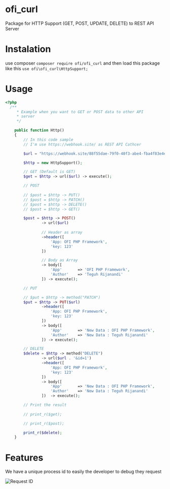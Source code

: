# ofi_curl
Package for HTTP Support (GET, POST, UPDATE, DELETE) to REST API Server

# Instalation
use composer <code>composer require ofi/ofi_curl</code> and then load this package like this <code>use ofi\ofi_curl\HttpSupport;</code>

# Usage

```php
<?php
  /**
     * Example when you want to GET or POST data to other API
     * server
     */

    public function Http()
    {
        // In this code sample
        // I'm use https://webhook.site/ as REST API Cathcer

        $url = "https://webhook.site/88f55dae-79f0-40f3-abe4-fba4f83e4e38?app=ofi%20php%20framework";

        $http = new HttpSupport();

        // GET (Default is GET)
        $get = $http -> url($url) -> execute();

        // POST 
        
        // $post = $http -> PUT()
        // $post = $http -> PATCH()
        // $post = $http -> DELETE()
        // $post = $http -> GET()

        $post = $http -> POST()
                -> url($url)
                
                // Header as array
                ->header([
                    'App: OFI PHP Framework',
                    'key: 123'
                ])

                // Body as Array
                -> body([
                    'App'       => 'OFI PHP Framework',
                    'Author'    => 'Teguh Rijanandi'
                ]) -> execute();

        // PUT 

        // $put = $http -> method("PATCH") 
        $put = $http -> PUT($url)
                ->header([
                    'App: OFI PHP Framework',
                    'key: 123'
                ])
                -> body([
                    'App'       => 'New Data : OFI PHP Framework',
                    'Author'    => 'New Data : Teguh Rijanandi'
                ]) -> execute();

        // DELETE 
        $delete = $http -> method("DELETE") 
                -> url($url . '&id=1')
                ->header([
                    'App: OFI PHP Framework',
                    'key: 123'
                ])
                -> body([
                    'App'       => 'New Data : OFI PHP Framework',
                    'Author'    => 'New Data : Teguh Rijanandi'
                ])  -> execute();

        // Print the result
        
        // print_r($get);

        // print_r($post);

        print_r($delete);
    }
```

# Features
We have a unique process id to easily the developer to debug they request

![Request ID](https://user-images.githubusercontent.com/43981051/93305310-86abae80-f828-11ea-9215-194fd345a3e3.png)
